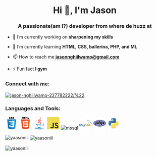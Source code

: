 <h1 align="center">Hi 👋, I'm Jason</h1>
<h3 align="center">A passionate(am I?) developer from where de huzz at</h3>

- 🔭 I’m currently working on **sharpening my skills**

- 🌱 I’m currently learning **HTML, CSS, ballerina, PHP, and ML**

- 📫 How to reach me **jasonnghiilwamo@gmail.com**

- ⚡ Fun fact **I gym**

<h3 align="left">Connect with me:</h3>
<p align="left">
<a href="https://linkedin.com/in/jason-nghiilwamo-227782222/%22" target="blank"><img align="center" src="https://raw.githubusercontent.com/rahuldkjain/github-profile-readme-generator/master/src/images/icons/Social/linked-in-alt.svg" alt="jason-nghiilwamo-227782222/%22" height="30" width="40" /></a>
</p>

<h3 align="left">Languages and Tools:</h3>
<p align="left"> <a href="https://www.w3schools.com/css/" target="_blank" rel="noreferrer"> <img src="https://raw.githubusercontent.com/devicons/devicon/master/icons/css3/css3-original-wordmark.svg" alt="css3" width="40" height="40"/> </a> <a href="https://www.w3.org/html/" target="_blank" rel="noreferrer"> <img src="https://raw.githubusercontent.com/devicons/devicon/master/icons/html5/html5-original-wordmark.svg" alt="html5" width="40" height="40"/> </a> <a href="https://www.java.com" target="_blank" rel="noreferrer"> <img src="https://raw.githubusercontent.com/devicons/devicon/master/icons/java/java-original.svg" alt="java" width="40" height="40"/> </a> <a href="https://developer.mozilla.org/en-US/docs/Web/JavaScript" target="_blank" rel="noreferrer"> <img src="https://raw.githubusercontent.com/devicons/devicon/master/icons/javascript/javascript-original.svg" alt="javascript" width="40" height="40"/> </a> <a href="https://www.microsoft.com/en-us/sql-server" target="_blank" rel="noreferrer"> <img src="https://www.svgrepo.com/show/303229/microsoft-sql-server-logo.svg" alt="mssql" width="40" height="40"/> </a> <a href="https://www.mysql.com/" target="_blank" rel="noreferrer"> <img src="https://raw.githubusercontent.com/devicons/devicon/master/icons/mysql/mysql-original-wordmark.svg" alt="mysql" width="40" height="40"/> </a> <a href="https://www.php.net" target="_blank" rel="noreferrer"> <img src="https://raw.githubusercontent.com/devicons/devicon/master/icons/php/php-original.svg" alt="php" width="40" height="40"/> </a> <a href="https://www.python.org" target="_blank" rel="noreferrer"> <img src="https://raw.githubusercontent.com/devicons/devicon/master/icons/python/python-original.svg" alt="python" width="40" height="40"/> </a> </p>

<p><img align="left" src="https://github-readme-stats.vercel.app/api/top-langs?username=yaasoniii&show_icons=true&theme=highcontrast&hide_border=true&locale=en&layout=compact" alt="yaasoniii" /></p>

<p>&nbsp;<img align="center" src="https://github-readme-stats.vercel.app/api?username=yaasoniii&show_icons=true&theme=highcontrast&text_color=ffffff&hide_border=true&locale=en" alt="yaasoniii" /></p>

<p><img align="center" src="https://github-readme-streak-stats.herokuapp.com/?user=yaasoniii&theme=highcontrast" alt="yaasoniii" /></p>
